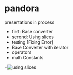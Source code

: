 # pandora
presentations in process

 - first: Base converter
 - second: Using slices
 - testing [Fixing Error]
 - Base Converter with iterator
 - operators
 - math Constants
 
+![using slices](slice.png)
